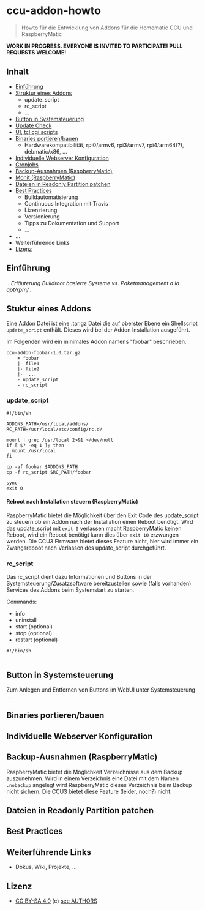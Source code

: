 # ccu-addon-howto

> Howto für die Entwicklung von Addons für die Homematic CCU und RaspberryMatic

**WORK IN PROGRESS. EVERYONE IS INVITED TO PARTICIPATE! PULL REQUESTS WELCOME!**

## Inhalt

* [Einführung](#einführung)
* [Struktur eines Addons]()
  * update_script
  * rc_script
  * ...
* [Button in Systemsteuerung]()
* [Update Check]()
* [UI, tcl cgi scripts]()
* [Binaries portieren/bauen]()
  * Hardwarekompatibilität, rpi0/armv6, rpi3/armv7, rpi4/arm64(?), debmatic/x86, ...
* [Individuelle Webserver Konfiguration]()
* [Cronjobs]()
* [Backup-Ausnahmen (RaspberryMatic)]()
* [Monit (RaspberryMatic)]()
* [Dateien in Readonly Partition patchen]()
* [Best Practices]()
  * Buildautomatisierung
  * Continuous Integration mit Travis
  * Lizenzierung
  * Versionierung
  * Tipps zu Dokumentation und Support
  * ...
* ...
* Weiterführende Links
* [Lizenz](#lizenz)

## Einführung

_...Erläuterung Buildroot basierte Systeme vs. Paketmanagement a la apt/rpm/..._


## Stuktur eines Addons

Eine Addon Datei ist eine .tar.gz Datei die auf oberster Ebene ein Shellscript `update_script` enthält. Dieses wird
bei der Addon Installation ausgeführt.

Im Folgenden wird ein minimales Addon namens "foobar" beschrieben. 


```
ccu-addon-foobar-1.0.tar.gz
    + foobar
    |- file1
    |- file2 
    |-  ... 
    - update_script
    - rc_script
```


### update_script

```
#!/bin/sh

ADDONS_PATH=/usr/local/addons/
RC_PATH=/usr/local/etc/config/rc.d/

mount | grep /usr/local 2>&1 >/dev/null
if [ $? -eq 1 ]; then
  mount /usr/local
fi

cp -af foobar $ADDONS_PATH
cp -f rc_script $RC_PATH/foobar

sync
exit 0
```

#### Reboot nach Installation steuern (RaspberryMatic)

RaspberryMatic bietet die Möglichkeit über den Exit Code des update_script zu steuern ob ein Addon nach der Installation 
einen Reboot benötigt. Wird das update_script mit `exit 0` verlassen macht RaspberryMatic keinen Reboot, wird ein Reboot 
benötigt kann dies über `exit 10` erzwungen werden. Die CCU3 Firmware bietet dieses Feature nicht, hier wird immer ein
Zwangsreboot nach Verlassen des update_script durchgeführt.

### rc_script

Das rc_script dient dazu Informationen und Buttons in der Systemsteuerung/Zusatzsoftware bereitzustellen sowie (falls
vorhanden) Services des Addons beim Systemstart zu starten.

Commands:
* info
* uninstall
* start (optional)
* stop (optional)
* restart (optional)

```
#!/bin/sh


```


## Button in Systemsteuerung

Zum Anlegen und Entfernen von Buttons im WebUI unter Systemsteuerung ...

## Binaries portieren/bauen

## Individuelle Webserver Konfiguration

## Backup-Ausnahmen (RaspberryMatic)

RaspberryMatic bietet die Möglichkeit Verzeichnisse aus dem Backup auszunehmen. Wird in einem Verzeichnis eine Datei
mit dem Namen `.nobackup` angelegt wird RaspberryMatic dieses Verzeichnis beim Backup nicht sichern. Die CCU3 bietet 
diese Feature (leider, noch?) nicht.

## Dateien in Readonly Partition patchen



## Best Practices

## Weiterführende Links

* Dokus, Wiki, Projekte, ...

## Lizenz

* [CC BY-SA 4.0](https://creativecommons.org/licenses/by-sa/4.0/legalcode.de) (c) [see AUTHORS](AUTHORS)